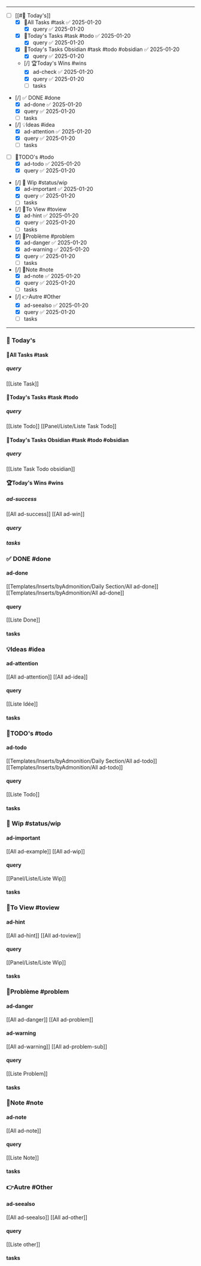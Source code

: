 
---
- [ ] [[#📅 Today's]]
	- [x] 🚀All Tasks #task ✅ 2025-01-20
		- [x] query ✅ 2025-01-20
	- [x] 🚀Today's Tasks #task #todo ✅ 2025-01-20
		- [x] query ✅ 2025-01-20
	- [x] 🚀Today's Tasks Obsidian #task #todo #obsidian ✅ 2025-01-20
		- [x] query ✅ 2025-01-20
	- [/] 🏆Today's Wins #wins
		- [x] ad-check ✅ 2025-01-20
		- [x] query ✅ 2025-01-20
		- [ ] tasks
- [/] ✅ DONE #done  
	- [x] ad-done ✅ 2025-01-20
	- [x] query ✅ 2025-01-20
	- [ ] tasks
- [/] 💡Ideas #idea 
	- [x] ad-attention ✅ 2025-01-20
	- [x] query ✅ 2025-01-20
	- [ ] tasks
- [ ] 📎TODO's #todo 
	- [x] ad-todo ✅ 2025-01-20
	- [x] query ✅ 2025-01-20
- [/] 🚧 Wip #status/wip 
	- [x] ad-important ✅ 2025-01-20
	- [x] query ✅ 2025-01-20
	- [ ] tasks
- [/] 👀To View #toview 
	- [x] ad-hint ✅ 2025-01-20
	- [x] query ✅ 2025-01-20
	- [ ] tasks
- [/] 🚨Problème #problem 
	- [x] ad-danger ✅ 2025-01-20
	- [x] ad-warning ✅ 2025-01-20
	- [x] query ✅ 2025-01-20
	- [ ] tasks
- [/] 📝Note #note
	- [x] ad-note ✅ 2025-01-20
	- [x] query ✅ 2025-01-20
	- [ ] tasks
- [/] 👉Autre #Other
	- [x] ad-seealso ✅ 2025-01-20
	- [x] query ✅ 2025-01-20
	- [ ] tasks

---
### 📅 Today's
#### 🚀All Tasks #task 
##### query
[[Liste Task]]

#### 🚀Today's Tasks #task #todo  
##### query
[[Liste Todo]]
[[Panel/Liste/Liste Task Todo]]

#### 🚀Today's Tasks Obsidian #task #todo  #obsidian 
##### query
[[Liste Task Todo obsidian]]
#### 🏆Today's Wins #wins
##### ad-success
[[All ad-success]]
[[All ad-win]]

##### query
##### tasks

### ✅ DONE #done 
#### ad-done
[[Templates/Inserts/byAdmonition/Daily Section/All ad-done]]
[[Templates/Inserts/byAdmonition/All ad-done]]

#### query
[[Liste Done]]

#### tasks
### 💡Ideas #idea 
#### ad-attention
[[All ad-attention]]
[[All ad-idea]]
#### query 
[[Liste Idée]]

#### tasks


### 📎TODO's #todo
#### ad-todo
[[Templates/Inserts/byAdmonition/Daily Section/All ad-todo]]
[[Templates/Inserts/byAdmonition/All ad-todo]]

#### query 
[[Liste Todo]]

#### tasks
### 🚧 Wip #status/wip
#### ad-important
[[All ad-example]]
[[All ad-wip]]
#### query 
[[Panel/Liste/Liste Wip]]
#### tasks
### 👀To View #toview
#### ad-hint
[[All ad-hint]]
[[All ad-toview]]
#### query 
[[Panel/Liste/Liste Wip]]
#### tasks
### 🚨Problème #problem 
#### ad-danger
[[All ad-danger]]
[[All ad-problem]]
#### ad-warning
[[All ad-warning]]
[[All ad-problem-sub]]
#### query 
[[Liste Problem]]

#### tasks
### 📝Note #note
#### ad-note
[[All ad-note]]
#### query 
[[Liste Note]]

#### tasks
### 👉Autre #Other
#### ad-seealso
[[All ad-seealso]]
[[All ad-other]]
#### query 
[[Liste other]]

#### tasks


